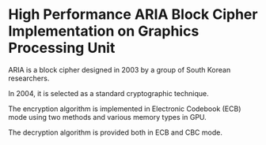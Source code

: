 # High Performance ARIA Block Cipher Implementation on Graphics Processing Unit


ARIA is a block cipher designed in 2003 by a group of South Korean researchers. 

In 2004, it is selected as a standard cryptographic technique. 

The encryption algorithm is implemented in Electronic Codebook (ECB) mode using two methods and various memory types in GPU. 

The decryption algorithm is provided both in ECB and CBC mode.

